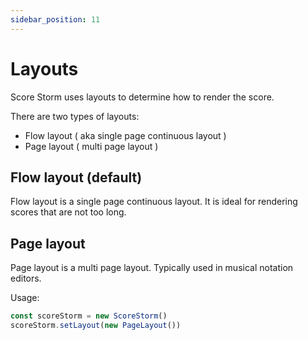 ```yaml
---
sidebar_position: 11
---
```


# Layouts

Score Storm uses layouts to determine how to render the score.

There are two types of layouts:

- Flow layout ( aka single page continuous layout )
- Page layout ( multi page layout )

## Flow layout (default)

Flow layout is a single page continuous layout. It is ideal for rendering scores that are not too long.

## Page layout

Page layout is a multi page layout. Typically used in musical notation editors.

Usage:

```ts
const scoreStorm = new ScoreStorm()
scoreStorm.setLayout(new PageLayout())
```
